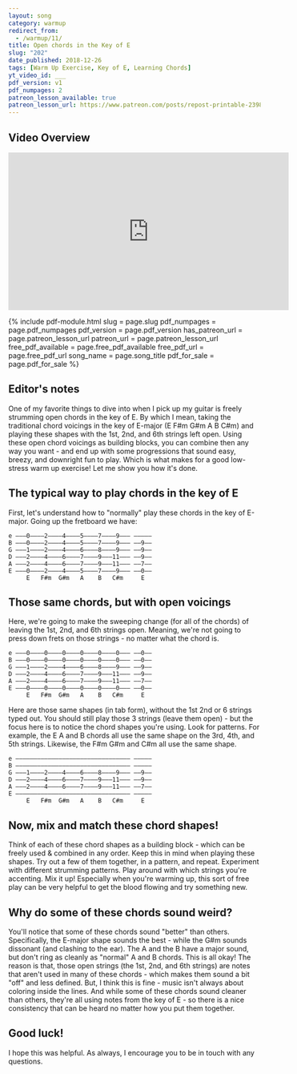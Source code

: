 ```yaml
---
layout: song
category: warmup
redirect_from:
  - /warmup/11/
title: Open chords in the Key of E
slug: "202"
date_published: 2018-12-26
tags: [Warm Up Exercise, Key of E, Learning Chords]
yt_video_id: ___
pdf_version: v1
pdf_numpages: 2
patreon_lesson_available: true
patreon_lesson_url: https://www.patreon.com/posts/repost-printable-23986840
---
```


## Video Overview

<iframe width="560" height="315" src="https://www.youtube.com/embed/6n6bpW9FUN4?showinfo=0" frameborder="0" allowfullscreen></iframe>
<!-- Coming soon... -->

{% include pdf-module.html slug = page.slug pdf_numpages = page.pdf_numpages pdf_version = page.pdf_version has_patreon_url = page.patreon_lesson_url patreon_url = page.patreon_lesson_url free_pdf_available = page.free_pdf_available free_pdf_url = page.free_pdf_url song_name = page.song_title pdf_for_sale = page.pdf_for_sale %}


## Editor's notes

One of my favorite things to dive into when I pick up my guitar is freely strumming open chords in the key of E. By which I mean, taking the traditional chord voicings in the key of E-major (E F#m G#m A B C#m) and playing these shapes with the 1st, 2nd, and 6th strings left open. Using these open chord voicings as building blocks, you can combine then any way you want - and end up with some progressions that sound easy, breezy, and downright fun to play. Which is what makes for a good low-stress warm up exercise! Let me show you how it's done.

## The typical way to play chords in the key of E

First, let's understand how to "normally" play these chords in the key of E-major. Going up the fretboard we have:

    e –––0––––2––––4––––5––––7––––9––– –––––
    B –––0––––2––––4––––5––––7––––9––– ––9––
    G –––1––––2––––4––––6––––8––––9––– ––9––
    D –––2––––4––––6––––7––––9–––11––– ––9––
    A –––2––––4––––6––––7––––9–––11––– ––7––
    E –––0––––2––––4––––5––––7––––9––– ––0––
         E   F#m  G#m   A    B   C#m     E

## Those same chords, but with open voicings

Here, we're going to make the sweeping change (for all of the chords) of leaving the 1st, 2nd, and 6th strings open. Meaning, we're not going to press down frets on those strings - no matter what the chord is.

    e –––0––––0––––0––––0––––0––––0––– ––0––
    B –––0––––0––––0––––0––––0––––0––– ––0––
    G –––1––––2––––4––––6––––8––––9––– ––9––
    D –––2––––4––––6––––7––––9–––11––– ––9––
    A –––2––––4––––6––––7––––9–––11––– ––7––
    E –––0––––0––––0––––0––––0––––0––– ––0––
         E   F#m  G#m   A    B   C#m     E

Here are those same shapes (in tab form), without the 1st 2nd or 6 strings typed out. You should still play those 3 strings (leave them open) - but the focus here is to notice the chord shapes you're using. Look for patterns. For example, the E A and B chords all use the same shape on the 3rd, 4th, and 5th strings. Likewise, the F#m G#m and C#m all use the same shape.

    e –––––––––––––––––––––––––––––––– –––––
    B –––––––––––––––––––––––––––––––– –––––
    G –––1––––2––––4––––6––––8––––9––– ––9––
    D –––2––––4––––6––––7––––9–––11––– ––9––
    A –––2––––4––––6––––7––––9–––11––– ––7––
    E –––––––––––––––––––––––––––––––– –––––
         E   F#m  G#m   A    B   C#m     E

## Now, mix and match these chord shapes!

Think of each of these chord shapes as a building block - which can be freely used & combined in any order. Keep this in mind when playing these shapes. Try out a few of them together, in a pattern, and repeat. Experiment with different strumming patterns. Play around with which strings you're accenting. Mix it up! Especially when you're warming up, this sort of free play can be very helpful to get the blood flowing and try something new.

## Why do some of these chords sound weird?

You'll notice that some of these chords sound "better" than others. Specifically, the E-major shape sounds the best - while the G#m sounds dissonant (and clashing to the ear). The A and the B have a major sound, but don't ring as cleanly as "normal" A and B chords. This is all okay! The reason is that, those open strings (the 1st, 2nd, and 6th strings) are notes that aren't used in many of these chords - which makes them sound a bit "off" and less defined. But, I think this is fine - music isn't always about coloring inside the lines. And while some of these chords sound cleaner than others, they're all using notes from the key of E - so there is a nice consistency that can be heard no matter how you put them together.

## Good luck!

I hope this was helpful. As always, I encourage you to be in touch with any questions.
